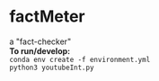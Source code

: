 # factMeter
a "fact-checker" <br/>
**To run/develop:** <br/>
`conda env create -f environment.yml` <br/>
`python3 youtubeInt.py` <br/>
